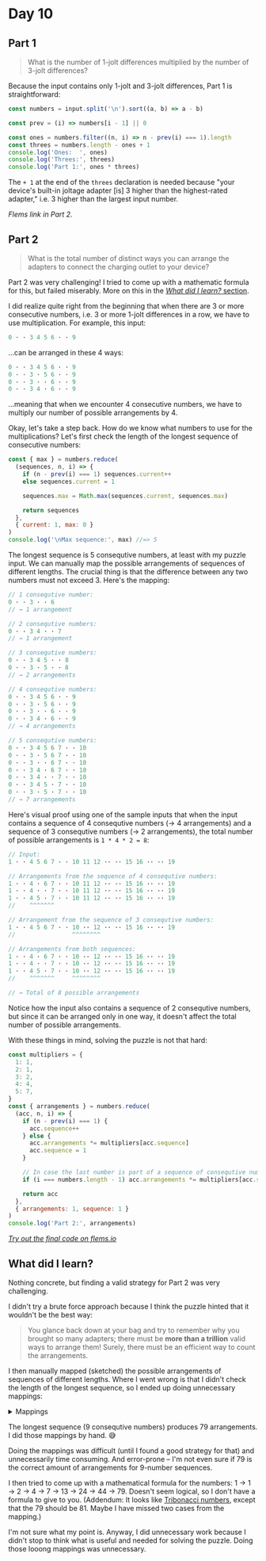 # Day 10

## Part 1

> What is the number of 1-jolt differences
> multiplied by the number of 3-jolt differences?

Because the input contains only 1-jolt and 3-jolt differences,
Part 1 is straightforward:

```js
const numbers = input.split('\n').sort((a, b) => a - b)

const prev = (i) => numbers[i - 1] || 0

const ones = numbers.filter((n, i) => n - prev(i) === 1).length
const threes = numbers.length - ones + 1
console.log('Ones:  ', ones)
console.log('Threes:', threes)
console.log('Part 1:', ones * threes)
```

The `+ 1` at the end of the `threes` declaration is needed because
"your device's built-in joltage adapter
[is] 3 higher than the highest-rated adapter,"
i.e. 3 higher than the largest input number.

_Flems link in Part 2._

## Part 2

> What is the total number of
> distinct ways you can arrange the adapters
> to connect the charging outlet to your device?

Part 2 was very challenging!
I tried to come up with a mathematic formula for this,
but failed miserably.
More on this in
the [_What did I learn?_ section](#what-did-i-learn).

I did realize quite right from the beginning
that when there are 3 or more consecutive numbers,
i.e. 3 or more 1-jolt differences in a row,
we have to use multiplication.
For example,
this input:

```js
0 · · 3 4 5 6 · · 9
```

...can be arranged in these 4 ways:

```js
0 · · 3 4 5 6 · · 9
0 · · 3 · 5 6 · · 9
0 · · 3 · · 6 · · 9
0 · · 3 4 · 6 · · 9
```

...meaning that when we encounter 4 consecutive numbers,
we have to multiply our number of possible arrangements by 4.

Okay, let's take a step back.
How do we know what numbers to use for the multiplications?
Let's first check the length of the longest sequence of consecutive numbers:

```js
const { max } = numbers.reduce(
  (sequences, n, i) => {
    if (n - prev(i) === 1) sequences.current++
    else sequences.current = 1

    sequences.max = Math.max(sequences.current, sequences.max)

    return sequences
  },
  { current: 1, max: 0 }
)
console.log('\nMax sequence:', max) //=> 5
```

The longest sequence is 5 consequtive numbers,
at least with my puzzle input.
We can manually map
the possible arrangements of sequences of different lengths.
The crucial thing is that
the difference between any two numbers
must not exceed 3.
Here's the mapping:

```js
// 1 consequtive number:
0 · · 3 · · 6
// → 1 arrangement

// 2 consequtive numbers:
0 · · 3 4 · · 7
// → 1 arrangement

// 3 consequtive numbers:
0 · · 3 4 5 · · 8
0 · · 3 · 5 · · 8
// → 2 arrangements

// 4 consequtive numbers:
0 · · 3 4 5 6 · · 9
0 · · 3 · 5 6 · · 9
0 · · 3 · · 6 · · 9
0 · · 3 4 · 6 · · 9
// → 4 arrangements

// 5 consequtive numbers:
0 · · 3 4 5 6 7 · · 10
0 · · 3 · 5 6 7 · · 10
0 · · 3 · · 6 7 · · 10
0 · · 3 4 · 6 7 · · 10
0 · · 3 4 · · 7 · · 10
0 · · 3 4 5 · 7 · · 10
0 · · 3 · 5 · 7 · · 10
// → 7 arrangements
```

Here's visual proof
using one of the sample inputs
that when the input contains
a sequence of 4 consequtive numbers (&rarr; 4 arrangements)
and
a sequence of 3 consequtive numbers (&rarr; 2 arrangements),
the total number of possible arrangements is
`1 * 4 * 2 = 8`:

```js
// Input:
1 · · 4 5 6 7 · · 10 11 12 ·· ·· 15 16 ·· ·· 19

// Arrangements from the sequence of 4 consequtive numbers:
1 · · 4 · 6 7 · · 10 11 12 ·· ·· 15 16 ·· ·· 19
1 · · 4 · · 7 · · 10 11 12 ·· ·· 15 16 ·· ·· 19
1 · · 4 5 · 7 · · 10 11 12 ·· ·· 15 16 ·· ·· 19
//    ^^^^^^^

// Arrangement from the sequence of 3 consequtive numbers:
1 · · 4 5 6 7 · · 10 ·· 12 ·· ·· 15 16 ·· ·· 19
//                ^^^^^^^^

// Arrangements from both sequences:
1 · · 4 · 6 7 · · 10 ·· 12 ·· ·· 15 16 ·· ·· 19
1 · · 4 · · 7 · · 10 ·· 12 ·· ·· 15 16 ·· ·· 19
1 · · 4 5 · 7 · · 10 ·· 12 ·· ·· 15 16 ·· ·· 19
//    ^^^^^^^     ^^^^^^^^

// → Total of 8 possible arrangements
```

Notice how the input also contains
a sequence of 2 consequtive numbers,
but since it can be arranged only in one way,
it doesn't affect the total number of possible arrangements.

With these things in mind,
solving the puzzle is not that hard:

```js
const multipliers = {
  1: 1,
  2: 1,
  3: 2,
  4: 4,
  5: 7,
}
const { arrangements } = numbers.reduce(
  (acc, n, i) => {
    if (n - prev(i) === 1) {
      acc.sequence++
    } else {
      acc.arrangements *= multipliers[acc.sequence]
      acc.sequence = 1
    }

    // In case the last number is part of a sequence of consequtive numbers
    if (i === numbers.length - 1) acc.arrangements *= multipliers[acc.sequence]

    return acc
  },
  { arrangements: 1, sequence: 1 }
)
console.log('Part 2:', arrangements)
```

[_Try out the final code on flems.io_](https://flems.io/#0=N4IgtglgJlA2CmIBcBGADGgNCAzvBAxgC7xTK4D2sArkRBQHYB0AVjiNgGYQLtIDaoBgEMwiJCAgMADrVbtsBRiQZFyShjiIACKbJ0BebQAN0AFgA6DABwBmKyjMAmB0-s2A7FbPWHaFwwoAKwAnK4BAGxhgU5egUEoDmZxEZbxASFoDihxKLaR7ujRsd5xcUEBodkOEYkxSb7xQa7R6A62zYG5Qe4hEVa97taVnbZpEZ3WrU79gdEeAU5ZDLaN6IVms45+nT1WHrlLA9GbVk5pedEhnY7Ltu5OddZpQVsDAbZ1To1pHoXf3lajQiAWsdQiW0eViCFwiy2Ca1WVhCaTMD2yFxQdSxyw8iORrTQazMdTMyycNxhZ1mHSs1kaHi2ZiCxisHFw+HgxHomnI6BQSDQIAAvpghKJxJQaHRGPJ2RoVGoJBotNoGNQwAAjeAAJxw2iMejkOGksAgRAAFAByCxWK0ASiYOAoOstFuEmG0mvtBoAfNphNoALRe+1WKwqnTSHXwABuBu0FogPoM-vVWt1OH4EGD2hQAF1tAAfIvaZYRxiqxjwfVGdPavVMbiwEg6i0Whie5N+tW56NxpMpgxGFCOhAMADmRAAFhXNDoZzGawn65mmOOp9Pc9X9QBqPNz50IdcUCfWgDyDBrSG02itnp3YYYKqo8BPZ6tABVp0ucEh79oi7wDWT4vsesCntaAAKwiunm-4Ple+oAFSAT+wE4E+h46MA2hgMIAAe2jCiuGoNjgTAxlA1AEPAFpWLeFp4AAjtQ8DPjWnqdroKb+sADG3ronCJgwfYxrGg4GsOeY+ixbEcRRBDUDqMaqLuu4Cbe+B4NocnsbRinKaphgHgwmm6fArH6TWTD4URRgALLCDOtmEUxlnyQZTBKSp7FEJ6ekKa5BFYaJgkxkQymiYFBkCaKAm4T5xk3ignp2TeaDEVYoGVq+77WraDBOURMXwAheGEaFkZ4dQLYQKaECZgm-FhQKeaYAJTgpR1YW2DeTg9beZg3mYg3aEEN4eD1wrYdouGwTqwiTvAYiqPqJF1mRa5UTRdECe6BAEFxXa8XN5kQMJHZiQO3bDiOPotYJgnCIdToedZ6nmSR2nwGdYVPS9BBMAtS0TitfkoUYYC1XQDWZvwgNvVZHH5uZt6I6VCZ1E9M1mf92gAPQE9oACSokEMIOkzr9sCUzoq46ro+rSLBOgUMJgaY+z2gqh5dCxr9DM4Odl05ndapbY2G4zrmo4Bq9IPLatRCQzVdVw3qCOvaVqN409EVRfLBBxWN80qaD4Nrd1FnI7RKVZQwOWaHlEEfjBcFdQBitg8rmFstgeCEDKvISJsSC2BEIr5sKQA)

## What did I learn?

Nothing concrete,
but finding a valid strategy for Part 2
was very challenging.

I didn't try a brute force approach
because I think the puzzle hinted that
it wouldn't be the best way:

> You glance back down at your bag
> and try to remember why you brought so many adapters;
> there must be **more than a trillion** valid ways to arrange them!
> Surely, there must be an efficient way to count the arrangements.

I then manually mapped (sketched)
the possible arrangements of sequences of different lengths.
Where I went wrong is that
I didn't check the length of the longest sequence,
so I ended up doing unnecessary mappings:

<details>
<summary>Mappings</summary>

```text
Sequence length: 1
⬛
→ Arrangements: 1

Sequence length: 2
⬛⬛
→ Arrangements: 1

Sequence length: 3
⬛⬛⬛
⬛⬜⬛
→ Arrangements: 2

Sequence length: 4
⬛⬛⬛⬛
⬛⬜⬛⬛
⬛⬜⬜⬛
⬛⬛⬜⬛
→ Arrangements: 4

Sequence length: 5
⬛⬛⬛⬛⬛
⬛⬜⬛⬛⬛
⬛⬜⬜⬛⬛
⬛⬛⬜⬛⬛
⬛⬛⬜⬜⬛
⬛⬛⬛⬜⬛
⬛⬜⬛⬜⬛
→ Arrangements: 7

Sequence length: 6
⬛⬛⬛⬛⬛⬛
⬛⬜⬛⬛⬛⬛
⬛⬜⬜⬛⬛⬛
⬛⬛⬜⬛⬛⬛
⬛⬛⬜⬜⬛⬛
⬛⬛⬛⬜⬛⬛
⬛⬛⬛⬜⬜⬛
⬛⬛⬛⬛⬜⬛
⬛⬜⬛⬜⬛⬛
⬛⬜⬛⬜⬜⬛
⬛⬜⬛⬛⬜⬛
⬛⬜⬜⬛⬜⬛
⬛⬛⬜⬛⬜⬛
→ Arrangements: 13

Sequence length: 7
⬛⬛⬛⬛⬛⬛⬛
⬛⬜⬛⬛⬛⬛⬛
⬛⬜⬜⬛⬛⬛⬛
⬛⬛⬜⬛⬛⬛⬛
⬛⬛⬜⬜⬛⬛⬛
⬛⬛⬛⬜⬛⬛⬛
⬛⬛⬛⬜⬜⬛⬛
⬛⬛⬛⬛⬜⬛⬛
⬛⬛⬛⬛⬜⬜⬛
⬛⬛⬛⬛⬛⬜⬛
⬛⬜⬛⬜⬛⬛⬛
⬛⬜⬛⬜⬜⬛⬛
⬛⬜⬛⬛⬜⬛⬛
⬛⬜⬛⬛⬜⬜⬛
⬛⬜⬛⬛⬛⬜⬛
⬛⬜⬜⬛⬜⬛⬛
⬛⬜⬜⬛⬜⬜⬛
⬛⬜⬜⬛⬛⬜⬛
⬛⬛⬜⬛⬜⬛⬛
⬛⬛⬜⬛⬜⬜⬛
⬛⬛⬜⬛⬛⬜⬛
⬛⬛⬜⬜⬛⬜⬛
⬛⬛⬛⬜⬛⬜⬛
⬛⬜⬛⬜⬛⬜⬛
→ Arrangements: 24

Sequence length: 8
⬛⬛⬛⬛⬛⬛⬛⬛
⬛⬜⬛⬛⬛⬛⬛⬛
⬛⬜⬜⬛⬛⬛⬛⬛
⬛⬛⬜⬛⬛⬛⬛⬛
⬛⬛⬜⬜⬛⬛⬛⬛
⬛⬛⬛⬜⬛⬛⬛⬛
⬛⬛⬛⬜⬜⬛⬛⬛
⬛⬛⬛⬛⬜⬛⬛⬛
⬛⬛⬛⬛⬜⬜⬛⬛
⬛⬛⬛⬛⬛⬜⬛⬛
⬛⬛⬛⬛⬛⬜⬜⬛
⬛⬛⬛⬛⬛⬛⬜⬛
⬛⬜⬛⬜⬛⬛⬛⬛
⬛⬜⬛⬜⬜⬛⬛⬛
⬛⬜⬛⬛⬜⬛⬛⬛
⬛⬜⬛⬛⬜⬜⬛⬛
⬛⬜⬛⬛⬛⬜⬛⬛
⬛⬜⬛⬛⬛⬜⬜⬛
⬛⬜⬛⬛⬛⬛⬜⬛
⬛⬜⬜⬛⬜⬛⬛⬛
⬛⬜⬜⬛⬜⬜⬛⬛
⬛⬜⬜⬛⬛⬜⬛⬛
⬛⬜⬜⬛⬛⬜⬜⬛
⬛⬜⬜⬛⬛⬛⬜⬛
⬛⬛⬜⬛⬜⬛⬛⬛
⬛⬛⬜⬛⬜⬜⬛⬛
⬛⬛⬜⬛⬛⬜⬛⬛
⬛⬛⬜⬛⬛⬜⬜⬛
⬛⬛⬜⬛⬛⬛⬜⬛
⬛⬛⬜⬜⬛⬜⬛⬛
⬛⬛⬜⬜⬛⬜⬜⬛
⬛⬛⬜⬜⬛⬛⬜⬛
⬛⬛⬛⬜⬛⬜⬛⬛
⬛⬛⬛⬜⬛⬜⬜⬛
⬛⬛⬛⬜⬛⬛⬜⬛
⬛⬛⬛⬜⬜⬛⬜⬛
⬛⬛⬛⬛⬜⬛⬜⬛
⬛⬜⬛⬜⬛⬜⬛⬛
⬛⬜⬛⬜⬛⬜⬜⬛
⬛⬜⬛⬜⬛⬛⬜⬛
⬛⬜⬛⬜⬜⬛⬜⬛
⬛⬜⬛⬛⬜⬛⬜⬛
⬛⬜⬜⬛⬜⬛⬜⬛
⬛⬛⬜⬛⬜⬛⬜⬛
→ Arrangements: 44

Sequence length: 9
⬛⬛⬛⬛⬛⬛⬛⬛⬛
⬛⬜⬛⬛⬛⬛⬛⬛⬛
⬛⬜⬜⬛⬛⬛⬛⬛⬛
⬛⬛⬜⬛⬛⬛⬛⬛⬛
⬛⬛⬜⬜⬛⬛⬛⬛⬛
⬛⬛⬛⬜⬛⬛⬛⬛⬛
⬛⬛⬛⬜⬜⬛⬛⬛⬛
⬛⬛⬛⬛⬜⬛⬛⬛⬛
⬛⬛⬛⬛⬜⬜⬛⬛⬛
⬛⬛⬛⬛⬛⬜⬛⬛⬛
⬛⬛⬛⬛⬛⬜⬜⬛⬛
⬛⬛⬛⬛⬛⬛⬜⬛⬛
⬛⬛⬛⬛⬛⬛⬜⬜⬛
⬛⬛⬛⬛⬛⬛⬛⬜⬛
⬛⬜⬛⬜⬛⬛⬛⬛⬛
⬛⬜⬛⬜⬜⬛⬛⬛⬛
⬛⬜⬛⬛⬜⬛⬛⬛⬛
⬛⬜⬛⬛⬜⬜⬛⬛⬛
⬛⬜⬛⬛⬛⬜⬛⬛⬛
⬛⬜⬛⬛⬛⬜⬜⬛⬛
⬛⬜⬛⬛⬛⬛⬜⬛⬛
⬛⬜⬛⬛⬛⬛⬜⬜⬛
⬛⬜⬛⬛⬛⬛⬛⬜⬛
⬛⬜⬜⬛⬜⬛⬛⬛⬛
⬛⬜⬜⬛⬜⬜⬛⬛⬛
⬛⬜⬜⬛⬛⬜⬛⬛⬛
⬛⬜⬜⬛⬛⬜⬜⬛⬛
⬛⬜⬜⬛⬛⬛⬜⬛⬛
⬛⬜⬜⬛⬛⬛⬜⬜⬛
⬛⬜⬜⬛⬛⬛⬛⬜⬛
⬛⬛⬜⬛⬜⬛⬛⬛⬛
⬛⬛⬜⬛⬜⬜⬛⬛⬛
⬛⬛⬜⬛⬛⬜⬛⬛⬛
⬛⬛⬜⬛⬛⬜⬜⬛⬛
⬛⬛⬜⬛⬛⬛⬜⬛⬛
⬛⬛⬜⬛⬛⬛⬜⬜⬛
⬛⬛⬜⬛⬛⬛⬛⬜⬛
⬛⬛⬜⬜⬛⬜⬛⬛⬛
⬛⬛⬜⬜⬛⬜⬜⬛⬛
⬛⬛⬜⬜⬛⬛⬜⬛⬛
⬛⬛⬜⬜⬛⬛⬜⬜⬛
⬛⬛⬜⬜⬛⬛⬛⬜⬛
⬛⬛⬛⬜⬛⬜⬛⬛⬛
⬛⬛⬛⬜⬛⬜⬜⬛⬛
⬛⬛⬛⬜⬛⬛⬜⬛⬛
⬛⬛⬛⬜⬛⬛⬜⬜⬛
⬛⬛⬛⬜⬛⬛⬛⬜⬛
⬛⬛⬛⬜⬜⬛⬜⬛⬛
⬛⬛⬛⬜⬜⬛⬜⬜⬛
⬛⬛⬛⬜⬜⬛⬛⬜⬛
⬛⬛⬛⬛⬜⬛⬜⬛⬛
⬛⬛⬛⬛⬜⬛⬜⬜⬛
⬛⬛⬛⬛⬜⬛⬛⬜⬛
⬛⬛⬛⬛⬜⬜⬛⬜⬛
⬛⬛⬛⬛⬛⬜⬛⬜⬛
⬛⬜⬛⬜⬛⬜⬛⬛⬛
⬛⬜⬛⬜⬛⬜⬜⬛⬛
⬛⬜⬛⬜⬛⬛⬜⬛⬛
⬛⬜⬛⬜⬛⬛⬜⬜⬛
⬛⬜⬛⬜⬛⬛⬛⬜⬛
⬛⬜⬛⬜⬜⬛⬜⬛⬛
⬛⬜⬛⬜⬜⬛⬜⬜⬛
⬛⬜⬛⬜⬜⬛⬛⬜⬛
⬛⬜⬛⬛⬜⬛⬜⬛⬛
⬛⬜⬛⬛⬜⬛⬜⬜⬛
⬛⬜⬛⬛⬜⬛⬛⬜⬛
⬛⬜⬜⬛⬜⬛⬜⬛⬛
⬛⬜⬜⬛⬜⬛⬜⬜⬛
⬛⬜⬜⬛⬜⬛⬛⬜⬛
⬛⬜⬜⬛⬜⬜⬛⬜⬛
⬛⬜⬜⬛⬛⬜⬛⬜⬛
⬛⬛⬜⬛⬜⬛⬜⬛⬛
⬛⬛⬜⬛⬜⬛⬜⬜⬛
⬛⬛⬜⬛⬜⬛⬛⬜⬛
⬛⬛⬜⬛⬜⬜⬛⬜⬛
⬛⬛⬜⬛⬛⬜⬛⬜⬛
⬛⬛⬜⬜⬛⬜⬛⬜⬛
⬛⬛⬛⬜⬛⬜⬛⬜⬛
⬛⬜⬛⬜⬛⬜⬛⬜⬛
→ Arrangements: 79
```

</details>

The longest sequence (9 consequtive numbers) produces 79 arrangements.
I did those mappings by hand. :sweat_smile:

Doing the mappings was difficult
(until I found a good strategy for that)
and unnecessarily time consuming.
And error-prone &ndash;
I'm not even sure if 79 is the correct amount of arrangements
for 9-number sequences.

I then tried to come up with a mathematical formula for the numbers:
1 → 1 → 2 → 4 → 7 → 13 → 24 → 44 → 79.
Doesn't seem logical,
so I don't have a formula to give to you.
(Addendum:
It looks like
[Tribonacci numbers](https://oeis.org/wiki/Tribonacci_numbers),
except that the 79 should be 81.
Maybe I have missed two cases from the mapping.)

I'm not sure what my point is.
Anyway,
I did unnecessary work
because I didn't stop to think
what is useful and needed for solving the puzzle.
Doing those looong mappings was unnecessary.
